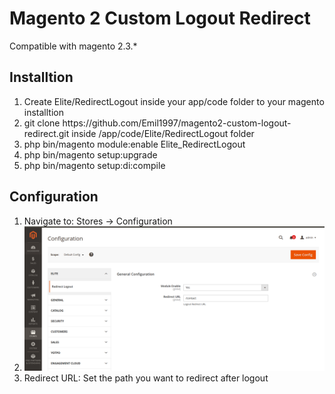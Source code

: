 <h1>Magento 2 Custom Logout Redirect</h1>
<p>Compatible with magento 2.3.*</p>

<h2>Installtion</h2>
<ol>
	<li>Create Elite/RedirectLogout inside your app/code folder to your magento installtion</li>
	<li>git clone https://github.com/Emil1997/magento2-custom-logout-redirect.git inside /app/code/Elite/RedirectLogout folder</li>
	<li>php bin/magento module:enable Elite_RedirectLogout</li>
	<li>php bin/magento setup:upgrade</li>
	<li>php bin/magento setup:di:compile</li>
</ol>

<h2>Configuration</h2>
<ol>
    <li>Navigate to: Stores -> Configuration</li>
    <li><img src="web/media/configuration.png"></li>
    <li>Redirect URL: Set the path you want to redirect after logout</li>
</ol>

